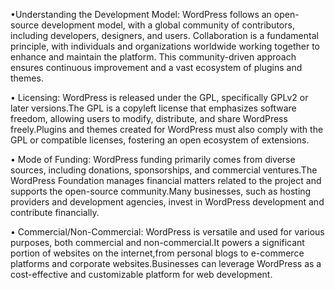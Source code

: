 •Understanding the Development Model:
WordPress follows an open-source development model, with a global community of contributors, including developers, designers, and users.
Collaboration is a fundamental principle, with individuals and organizations worldwide working together to enhance and maintain the platform.
This community-driven approach ensures continuous improvement and a vast ecosystem of plugins and themes.

• Licensing:
WordPress is released under the GPL, specifically GPLv2 or later versions.The GPL is a copyleft license that emphasizes software freedom, allowing users to modify, distribute, and share WordPress freely.Plugins and themes created for WordPress must also comply with the GPL or compatible licenses, fostering an open ecosystem of extensions.

• Mode of Funding:
WordPress funding primarily comes from diverse sources, including donations, sponsorships, and commercial ventures.The WordPress Foundation manages financial matters related to the project and supports the open-source community.Many businesses, such as hosting providers and development agencies, invest in WordPress development and contribute financially.

• Commercial/Non-Commercial:
WordPress is versatile and used for various purposes, both commercial and non-commercial.It powers a significant portion of websites on the internet,from personal blogs to e-commerce platforms and corporate websites.Businesses can leverage WordPress as a cost-effective and customizable platform for web development.
